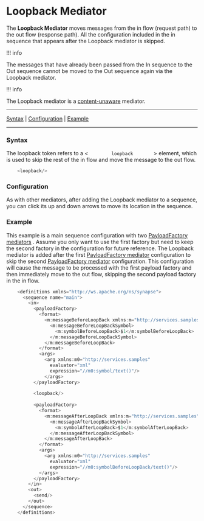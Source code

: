 # Loopback Mediator

The **Loopback Mediator** moves messages from the in flow (request path)
to the out flow (response path). All the configuration included in the
in sequence that appears after the Loopback mediator is skipped.

!!! info

The messages that have already been passed from the In sequence to the
Out sequence cannot be moved to the Out sequence again via the Loopback
mediator.


  

!!! info

The Loopback mediator is a
[content-unaware](ESB-Mediators_119131045.html#ESBMediators-Content-awareness)
mediator.


  

------------------------------------------------------------------------

[Syntax](#LoopbackMediator-Syntax) \|
[Configuration](#LoopbackMediator-Configuration) \|
[Example](#LoopbackMediator-Example)

------------------------------------------------------------------------

### Syntax

The loopback token refers to a \< `         loopback        ` \>
element, which is used to skip the rest of the in flow and move the
message to the out flow.

``` java
    <loopback/>
```

### Configuration

As with other mediators, after adding the Loopback mediator to a
sequence, you can click its up and down arrows to move its location in
the sequence.

### Example

This example is a main sequence configuration with two [PayloadFactory
mediators](_PayloadFactory_Mediator_) . Assume you only want to use the
first factory but need to keep the second factory in the configuration
for future reference. The Loopback mediator is added after the first
[PayloadFactory mediator](_PayloadFactory_Mediator_) configuration to
skip the second [PayloadFactory mediator](_PayloadFactory_Mediator_)
configuration. This configuration will cause the message to be processed
with the first payload factory and then immediately move to the out
flow, skipping the second payload factory in the in flow.

``` java
    <definitions xmlns="http://ws.apache.org/ns/synapse">
      <sequence name="main">
        <in>
          <payloadFactory>
            <format>
              <m:messageBeforeLoopBack xmlns:m="http://services.samples">
                <m:messageBeforeLoopBackSymbol>
                  <m:symbolBeforeLoopBack>$1</m:symbolBeforeLoopBack>
                </m:messageBeforeLoopBackSymbol>
              </m:messageBeforeLoopBack>
            </format>
            <args>
              <arg xmlns:m0="http://services.samples"
                evaluator="xml"
                expression="//m0:symbol/text()"/>
              </args>
          </payloadFactory>
    
          <loopback/>
    
          <payloadFactory>
            <format>
              <m:messageAfterLoopBack xmlns:m="http://services.samples">
                <m:messageAfterLoopBackSymbol>
                  <m:symbolAfterLoopBack>$1</m:symbolAfterLoopBack>
                </m:messageAfterLoopBackSymbol>
              </m:messageAfterLoopBack>
            </format>
            <args>
              <arg xmlns:m0="http://services.samples"
                evaluator="xml"
                expression="//m0:symbolBeforeLoopBack/text()"/>
            </args>
          </payloadFactory>
        </in>
        <out>
          <send/>
        </out>
      </sequence>
    </definitions> 
```
